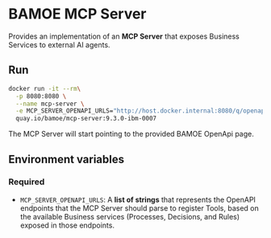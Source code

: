 # BAMOE MCP Server

Provides an implementation of an **MCP Server** that exposes Business Services to external AI agents.

## Run
```bash
docker run -it --rm\
  -p 8080:8080 \
  --name mcp-server \
  -e MCP_SERVER_OPENAPI_URLS="http://host.docker.internal:8080/q/openapi" \
  quay.io/bamoe/mcp-server:9.3.0-ibm-0007
```

The MCP Server will start pointing to the provided BAMOE OpenApi page.

## Environment variables

### Required

- `MCP_SERVER_OPENAPI_URLS`: A **list of strings** that represents the OpenAPI endpoints that the MCP Server should parse to register Tools, based on the available Business services (Processes, Decisions, and Rules) exposed in those endpoints.